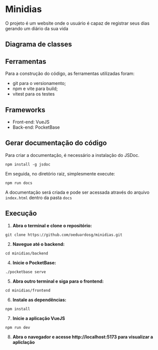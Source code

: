 # Minidias

O projeto é um website onde o usuário é capaz de registrar seus dias gerando um diário da sua vida

## Diagrama de classes

## Ferramentas

Para a construção do código, as ferramentas utilizadas foram:
- git para o versionamento;
- npm e vite para build;
- vitest para os testes

## Frameworks

- Front-end: VueJS
- Back-end: PocketBase

## Gerar documentação do código

Para criar a documentação, é necessário a instalação do JSDoc.

```
npm install -g jsdoc
```

Em seguida, no diretório raiz, simplesmente execute:

```
npm run docs
```

A documentação será criada e pode ser acessada através do arquivo ```index.html``` dentro da pasta ```docs```

## Execução

1. **Abra o terminal e clone o repositório:**

```
git clone https://github.com/oeduardosg/minidias.git
```

2. **Navegue até o backend:**

```
cd minidias/backend
```

4. **Inicie o PocketBase:**

```
./pocketbase serve
```

5. **Abra outro terminal e siga para o frontend:**

```
cd minidias/frontend
```

6. **Instale as dependências:**

```
npm install
```

7. **Inicie a aplicação VueJS**

```
npm run dev
```

8. **Abra o navegador e acesse http://localhost:5173 para visualizar a apliclação**